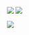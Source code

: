 
![](https://github-readme-stats.vercel.app/api/top-langs/?username=Dean035&layout=compact&theme=dark)
![](https://github-readme-stats.vercel.app/api?username=Dean035&show_icons=true&theme=dark)

[![](https://streak-stats.demolab.com/?user=Dean035&theme=dark)](https://git.io/streak-stats)

<!--
**Dean035/Dean035** is a ✨ _special_ ✨ repository because its `README.md` (this file) appears on your GitHub profile.

Here are some ideas to get you started:

- 🔭 I’m currently working on ...
- 🌱 I’m currently learning ...
- 👯 I’m looking to collaborate on ...
- 🤔 I’m looking for help with ...
- 💬 Ask me about ...
- 📫 How to reach me: ...
- 😄 Pronouns: ...
- ⚡ Fun fact: ...
-->
